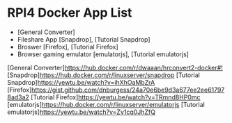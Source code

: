# RPI4 Docker App List

* [General Converter]
* Fileshare App [Snapdrop], [Tutorial Snapdrop]
* Broswer [Firefox], [Tutorial Firefox]
* Browser gaming emulator [emulatorjs], [Tutorial emulatorjs]

[General Converter]<https://hub.docker.com/r/dwaaan/hrconvert2-docker#!>
[Snapdrop]<https://hub.docker.com/r/linuxserver/snapdrop>
[Tutorial Snapdrop]<https://yewtu.be/watch?v=ihXhOaMbZrA>
[Firefox]<https://gist.github.com/dnburgess/24a70e6be9d3a677ee2ee617978ad3a2>
[Tutorial Firefox]<https://yewtu.be/watch?v=TRmnd8HP0mc>
[emulatorjs]<https://hub.docker.com/r/linuxserver/emulatorjs>
[Tutorial emulatorjs]<https://yewtu.be/watch?v=Zv1cq0JhZfQ>
